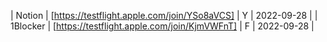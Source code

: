 | Notion | [https://testflight.apple.com/join/YSo8aVCS] | Y | 2022-09-28 |
| 1Blocker | [https://testflight.apple.com/join/KjmVWFnT] | F | 2022-09-28 |
